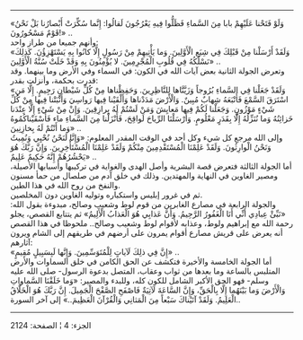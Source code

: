 ------------------------------------------------------------------------

«وَلَوْ فَتَحْنا عَلَيْهِمْ بابا مِنَ السَّماءِ فَظَلُّوا فِيهِ يَعْرُجُونَ لَقالُوا: إِنَّما سُكِّرَتْ
أَبْصارُنا بَلْ نَحْنُ قَوْمٌ مَسْحُورُونَ!» ..  
وأنهم جميعا من طراز واحد:  
«وَلَقَدْ أَرْسَلْنا مِنْ قَبْلِكَ فِي شِيَعِ الْأَوَّلِينَ. وَما يَأْتِيهِمْ مِنْ رَسُولٍ إِلَّا كانُوا بِهِ
يَسْتَهْزِؤُنَ. كَذلِكَ نَسْلُكُهُ فِي قُلُوبِ الْمُجْرِمِينَ. لا يُؤْمِنُونَ بِهِ وَقَدْ خَلَتْ سُنَّةُ الْأَوَّلِينَ»
..  
وتعرض الجولة الثانية بعض آيات الله في الكون: في السماء وفي الأرض وما
بينهما. وقد قدرت بحكمة، وأنزلت بقدر:  
«وَلَقَدْ جَعَلْنا فِي السَّماءِ بُرُوجاً وَزَيَّنَّاها لِلنَّاظِرِينَ. وَحَفِظْناها مِنْ كُلِّ شَيْطانٍ رَجِيمٍ.
إِلَّا مَنِ اسْتَرَقَ السَّمْعَ فَأَتْبَعَهُ شِهابٌ مُبِينٌ. وَالْأَرْضَ مَدَدْناها وَأَلْقَيْنا فِيها رَواسِيَ
وَأَنْبَتْنا فِيها مِنْ كُلِّ شَيْءٍ مَوْزُونٍ. وَجَعَلْنا لَكُمْ فِيها مَعايِشَ وَمَنْ لَسْتُمْ لَهُ بِرازِقِينَ.
وَإِنْ مِنْ شَيْءٍ إِلَّا عِنْدَنا خَزائِنُهُ وَما نُنَزِّلُهُ إِلَّا بِقَدَرٍ مَعْلُومٍ. وَأَرْسَلْنَا الرِّياحَ
لَواقِحَ، فَأَنْزَلْنا مِنَ السَّماءِ ماء فَأَسْقَيْناكُمُوهُ وَما أَنْتُمْ لَهُ بِخازِنِينَ» ..  
وإلى الله مرجع كل شيء وكل أحد في الوقت المقدر المعلوم: «وَإِنَّا لَنَحْنُ نُحْيِي
وَنُمِيتُ وَنَحْنُ الْوارِثُونَ. وَلَقَدْ عَلِمْنَا الْمُسْتَقْدِمِينَ مِنْكُمْ وَلَقَدْ عَلِمْنَا الْمُسْتَأْخِرِينَ.
وَإِنَّ رَبَّكَ هُوَ يَحْشُرُهُمْ إِنَّهُ حَكِيمٌ عَلِيمٌ» ..  
أما الجولة الثالثة فتعرض قصة البشرية وأصل الهدى والغواية في تركيبها
وأسبابها الأصيلة، ومصير الغاوين في النهاية والمهتدين. وذلك في خلق آدم من
صلصال من حمأ مسنون والنفخ من روح الله في هذا الطين.  
ثم في غرور إبليس واستكباره وتوليه الغاوين دون المخلصين.  
والجولة الرابعة في مصارع الغابرين من قوم لوط وشعيب وصالح، مبدوءة بقول
الله: «نَبِّئْ عِبادِي أَنِّي أَنَا الْغَفُورُ الرَّحِيمُ. وَأَنَّ عَذابِي هُوَ الْعَذابُ الْأَلِيمُ» ثم
يتتابع القصص، يجلو رحمة الله مع إبراهيم ولوط، وعذابه لأقوام لوط وشعيب
وصالح.. ملحوظا في هذا القصص أنه يعرض على قريش مصارع أقوام يمرون على
أرضهم في طريقهم إلى الشام ويرون آثارهم:  
«إِنَّ فِي ذلِكَ لَآياتٍ لِلْمُتَوَسِّمِينَ. وَإِنَّها لَبِسَبِيلٍ مُقِيمٍ» ..  
أما الجولة الخامسة والأخيرة فتكشف عن الحق الكامن في خلق السماوات والأرض
المتلبس بالساعة وما بعدها من ثواب وعقاب، المتصل بدعوة الرسول- صلى الله
عليه وسلم- فهو الحق الأكبر الشامل للكون كله، وللبدء والمصير: «وَما خَلَقْنَا
السَّماواتِ وَالْأَرْضَ وَما بَيْنَهُما إِلَّا بِالْحَقِّ، وَإِنَّ السَّاعَةَ لَآتِيَةٌ فَاصْفَحِ الصَّفْحَ
الْجَمِيلَ. إِنَّ رَبَّكَ هُوَ الْخَلَّاقُ الْعَلِيمُ. وَلَقَدْ آتَيْناكَ سَبْعاً مِنَ الْمَثانِي وَالْقُرْآنَ
الْعَظِيمَ..» إلى آخر السورة..

------------------------------------------------------------------------

الجزء: 4 ¦ الصفحة: 2124
